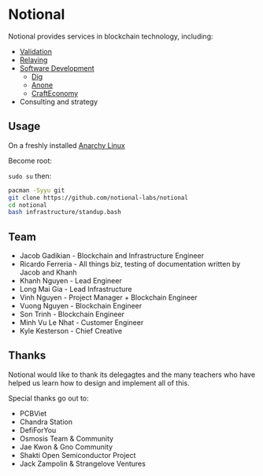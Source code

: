 # Notional
Notional provides services in blockchain technology, including:

* [Validation](./validation)
* [Relaying](./relaying)
* [Software Development](./development)
   * [Dig](https://github.com/notional-labs/dig)
   * [Anone](https://github.com/notional-labs/an1)
   * [CraftEconomy](https://github.com/notional-labs/craft) 
* Consulting and strategy

## Usage
On a freshly installed [Anarchy Linux](https://anarchyinstaller.gitlab.io/) 

Become root: 

`sudo su` then:

```bash
pacman -Syyu git
git clone https://github.com/notional-labs/notional
cd notional
bash infrastructure/standup.bash
```


## Team
* Jacob Gadikian - Blockchain and Infrastructure Engineer
* Ricardo Ferreria - All things biz, testing of documentation written by Jacob and Khanh
* Khanh Nguyen - Lead Engineer
* Long Mai Gia - Lead Infrastructure
* Vinh Nguyen - Project Manager + Blockchain Engineer
* Vuong Nguyen - Blockchain Engineer
* Son Trinh - Blockchain Engineer
* Minh Vu Le Nhat - Customer Engineer
* Kyle Kesterson - Chief Creative



## Thanks
Notional would like to thank its delegagtes and the many teachers who have helped us learn how to design and implement all of this.

Special thanks go out to:

* PCBViet
* Chandra Station
* DefiForYou
* Osmosis Team & Community
* Jae Kwon & Gno Community
* Shakti Open Semiconductor Project
* Jack Zampolin & Strangelove Ventures
